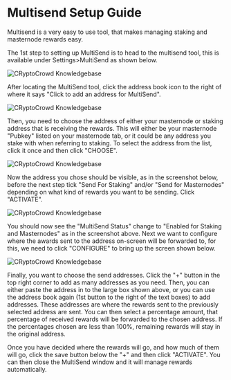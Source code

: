 # Multisend Setup Guide

Multisend is a very easy to use tool, that makes managing staking and masternode rewards easy.

The 1st step to setting up MultiSend is to head to the multisend tool, this is available under Settings>MultiSend as shown below.

![CRyptoCrowd Knowledgebase](https://kb.bulwarkcrypto.com/assets/images/MultisendScreenshot1.png "MultisendScreenshot1.png")

After locating the MultiSend tool, click the address book icon to the right of where it says "Click to add an address for MultiSend".

![CRyptoCrowd Knowledgebase](https://kb.bulwarkcrypto.com/assets/images/MultisendScreenshot2.png "MultisendScreenshot2.png")

Then, you need to choose the address of either your masternode or staking address that is receiving the rewards. This will either be your masternode "Pubkey" listed on your masternode tab,
or it could be any address you stake with when referring to staking. To select the address from the list, click it once and then click "CHOOSE".

![CRyptoCrowd Knowledgebase](https://kb.bulwarkcrypto.com/assets/images/MultisendScreenshot3.png "MultisendScreenshot3.png")

Now the address you chose should be visible, as in the screenshot below, before the next step tick "Send For Staking" and/or "Send for Masternodes" depending on what kind of rewards you want to be sending. Click "ACTIVATE".

![CRyptoCrowd Knowledgebase](https://kb.bulwarkcrypto.com/assets/images/MultisendScreenshot4.png "MultisendScreenshot4.png")

You should now see the "MultiSend Status" change to "Enabled for Staking and Masternodes" as in the screenshot above. Next we want to configure where the awards sent to the address on-screen will be forwarded to,
for this, we need to click "CONFIGURE" to bring up the screen shown below.

![CRyptoCrowd Knowledgebase](https://kb.bulwarkcrypto.com/assets/images/MultisendScreenshot5.png "MultisendScreenshot5.png")

Finally, you want to choose the send addresses. Click the "+" button in the top right corner to add as many addresses as you need. Then, you can either paste the address in to the large box shown above, or you can use the address
book again (1st button to the right of the text boxes) to add addresses. These addresses are where the rewards sent to the previously selected address are sent. You can then select a percentage amount, that percentage of received
rewards will be forwarded to the chosen address. If the percentages chosen are less than 100%, remaining rewards will stay in the original address.

Once you have decided where the rewards will go, and how much of them will go, click the save button below the "+" and then click "ACTIVATE". You can then close the MultiSend window and it will manage rewards automatically.

